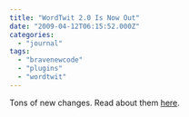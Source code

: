 ```yaml
---
title: "WordTwit 2.0 Is Now Out"
date: "2009-04-12T06:15:52.000Z"
categories: 
  - "journal"
tags: 
  - "bravenewcode"
  - "plugins"
  - "wordtwit"
---
```


Tons of new changes. Read about them [here](http://www.bravenewcode.com/2009/04/11/may-we-please-introduce-wordtwit-20/).
